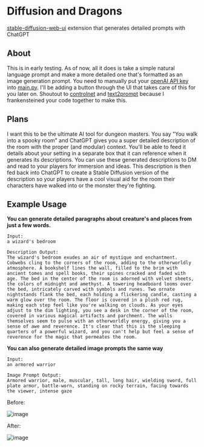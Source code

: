 # Diffusion and Dragons
[stable-diffusion-web-ui](https://github.com/AUTOMATIC1111/stable-diffusion-webui) extension that generates detailed prompts with ChatGPT

## About
This is in early testing. As of now, all it does is take a simple natural language prompt and make a more detailed one that's formatted as an image generation prompt. You need to manually put your [openAI API key](https://platform.openai.com/account/api-keys) into [main.py](https://github.com/hunter-meloche/sd-diffusion-dragons/blob/fd7337df5107b2626ce4e703f7fc8089a8483665/scripts/main.py#L9). I'll be adding a button through the UI that takes care of this for you later on. Shoutout to [controlnet](https://github.com/Mikubill/sd-webui-controlnet) and [text2prompt](https://github.com/toshiaki1729/stable-diffusion-webui-text2prompt) because I frankensteined your code together to make this.

## Plans
I want this to be the ultimate AI tool for dungeon masters. You say "You walk into a spooky room" and ChatGPT gives you a super detailed description of the room with the proper (and modular) context. You'll be able to feed it details about your setting in a separate box that it can reference when it generates its descriptions. You can use these generated descriptions to DM and read to your players for immersion and ideas. This description is then fed back into ChatGPT to create a Stable Diffusion version of the description so your players have a cool visual aid for the room their characters have walked into or the monster they're fighting.

## Example Usage
**You can generate detailed paragraphs about creature's and places from just a few words.**
```
Input:
a wizard's bedroom

Description Output:
The wizard's bedroom exudes an air of mystique and enchantment. Cobwebs cling to the corners of the room, adding to the otherworldly atmosphere. A bookshelf lines the wall, filled to the brim with ancient tomes and spell books, their spines cracked and faded with age. The bed in the center of the room is adorned with velvet sheets, the colors of midnight and amethyst. A towering headboard looms over the bed, intricately carved with symbols and runes. Two ornate nightstands flank the bed, each holding a flickering candle, casting a warm glow over the room. The floor is covered in a plush red rug, making each step feel like you're walking on clouds. As your eyes adjust to the dim lighting, you see a desk in the corner of the room, covered in various magical artifacts and parchment. The walls themselves seem to pulse with an otherworldly energy, giving you a sense of awe and reverence. It's clear that this is the sleeping quarters of a powerful wizard, and you can't help but feel a sense of reverence for the magic that permeates the room.
```
**You can also generate detailed image prompts the same way**
```
Input:
an armored warrior

Image Prompt Output:
Armored warrior, male, muscular, tall, long hair, wielding sword, full plate armor, battle-worn, standing on rocky terrain, facing towards the viewer, intense gaze
```
Before:

![image](https://user-images.githubusercontent.com/123516285/226486704-1c7e8ac7-b0a5-42c4-96af-ce64dd661717.png)


After:

![image](https://user-images.githubusercontent.com/123516285/226486552-ed34542f-330b-43ae-af64-2d92e34e6d38.png)
